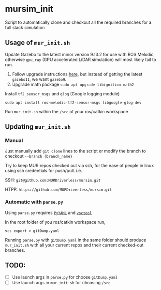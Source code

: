 # mursim_init
Script to automatically clone and checkout all the required branches for a full stack simulation

## Usage of `mur_init.sh`
Update Gazebo to the latest minor version 9.13.2 for use with ROS Melodic, otherwise `gpu_ray` (GPU accelerated LiDAR simulation) will most likely fail to run.

1. Follow upgrade instructions [here](http://gazebosim.org/tutorials?tut=install_ubuntu&cat=install#Alternativeinstallation:step-by-step), but instead of getting the latest `gazebo11`, we want `gazebo9`.
2. Upgrade math package `sudo apt upgrade libignition-math2`

Install `tf2_sensor_msgs` and `glog` (Google logging module)

```
sudo apt install ros-melodic-tf2-sensor-msgs libgoogle-glog-dev
```

Run `mur_init.sh` within the `/src` of your ros/catkin workspace

## Updating `mur_init.sh`
### Manual
Just manually add `git clone` lines to the script or modify the branch to checkout `--branch {branch_name}`

Try to keep MUR repos checked out via ssh, for the ease of people in linux using ssh credentials for push/pull. i.e.

SSH: `git@github.com:MURDriverless/mursim.git`

HTPP: `https://github.com/MURDriverless/mursim.git`

### Automatic with `parse.py`
Using `parse.py` requires [`PyYAML`](https://pypi.org/project/PyYAML/) and [`vsctool`](https://github.com/dirk-thomas/vcstool)

In the root folder of you ros/catkin workspace run,
```
vcs export > gitDump.yaml
```

Running `parse.py` with `gitDump.yaml` in the same folder should produce `mur_init.sh` with all your current repos and their current checked-out branches.

## TODO:
 - [ ] Use launch args in `parse.py` for choose `gitDump.yaml`
 - [ ] Use launch args in `mur_init.sh` for choosing `/src`